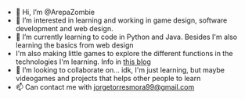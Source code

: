 - 👋 Hi, I’m @ArepaZombie
- 👀 I’m interested in learning and working in game design, software development and web design.
- 🌱 I’m currently learning to code in Python and Java. Besides I'm also learning the basics from web design
- I'm also making little games to explore the different functions in the technologies I'm learning. Info in [this blog](https://arepazombie.github.io/arepas-blog/)
- 💞️ I’m looking to collaborate on... idk, I'm just learning, but maybe videogames and projects that helps other people to learn
- 📫 Can contact me with jorgetorresmora99@gmail.com

<!---
ArepaZombie/ArepaZombie is a ✨ special ✨ repository because its `README.md` (this file) appears on your GitHub profile.
You can click the Preview link to take a look at your changes.
--->
